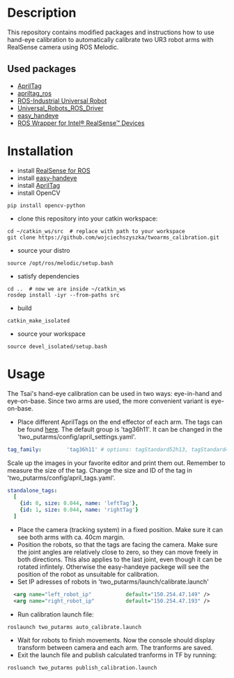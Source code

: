 # Description
This repository contains modified packages and instructions how to use hand-eye calibration to automatically calibrate two UR3 robot arms with RealSense camera using ROS Melodic.
## Used packages
- [AprilTag](https://github.com/AprilRobotics/apriltag.git)
- [apriltag_ros](https://github.com/AprilRobotics/apriltag_ros.git)
- [ROS-Industrial Universal Robot](https://github.com/ros-industrial/universal_robot.git) 
- [Universal_Robots_ROS_Driver](https://github.com/UniversalRobots/Universal_Robots_ROS_Driver.git)
- [easy_handeye](https://github.com/IFL-CAMP/easy_handeye.git)
- [ROS Wrapper for Intel® RealSense™ Devices](https://github.com/IntelRealSense/realsense-ros.git)
# Installation
- install [RealSense for ROS](https://github.com/IntelRealSense/realsense-ros)
- install [easy-handeye](https://github.com/IFL-CAMP/easy_handeye)
- install [AprilTag](https://github.com/AprilRobotics/apriltag_ros)
- install OpenCV
```
pip install opencv-python
```
- clone this repository into your catkin workspace:
```
cd ~/catkin_ws/src  # replace with path to your workspace
git clone https://github.com/wojciechszyszka/twoarms_calibration.git
```
- source your distro
```
source /opt/ros/melodic/setup.bash 
```

- satisfy dependencies
```
cd ..  # now we are inside ~/catkin_ws
rosdep install -iyr --from-paths src
```

- build
```
catkin_make_isolated
```

- source your workspace
```
source devel_isolated/setup.bash
```
# Usage

The Tsai's hand-eye calibration can be used in two ways: eye-in-hand and eye-on-base. Since two arms are used, the more convenient variant is eye-on-base.

- Place different AprilTags on the end effector of each arm. The tags can be found [here](https://github.com/AprilRobotics/apriltag-imgs). The default group is 'tag36h11'. It can be changed in the 'two_putarms/config/april_settings.yaml'. 
``` yaml
tag_family:        'tag36h11' # options: tagStandard52h13, tagStandard41h12, tag36h11, tag25h9, tag16h5, tagCustom48h12, tagCircle21h7, tagCircle49h12 
```
Scale up the images in your favorite editor and print them out. Remember to measure the size of the tag. Change the size and ID of the tag in 'two_putarms/config/april_tags.yaml'. 
``` yaml
standalone_tags:
  [
    {id: 0, size: 0.044, name: 'leftTag'},
    {id: 1, size: 0.044, name: 'rightTag'}
  ]
  ```
- Place the camera (tracking system) in a fixed position. Make sure it can see both arms with ca. 40cm margin.
- Position the robots, so that the tags are facing the camera. Make sure the joint angles are relatively close to zero, so they can move freely in both directions. This also applies to the last joint, even though it can be rotated infintely. Otherwise the easy-handeye packege will see the position of the robot as unsuitable for calibration.
- Set IP adresses of robots in 'two_putarms/launch/calibrate.launch'
``` xml
  <arg name="left_robot_ip"           default="150.254.47.149" />
  <arg name="right_robot_ip"          default="150.254.47.193" />
```
- Run calibration launch file:
```
roslaunch two_putarms auto_calibrate.launch
```
- Wait for robots to finish movements. Now the console should display transform between camera and each arm. The tranforms are saved.
- Exit the launch file and publish calculated tranforms in TF by running:
```
rosluanch two_putarms publish_calibration.launch
```



